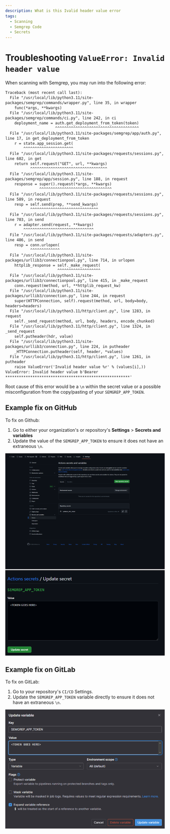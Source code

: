 ```yaml
---
description: What is this Ivalid header value error
tags:
  - Scanning
  - Semgrep Code
  - Secrets
---
```


# Troubleshooting `ValueError: Invalid header value`

When scanning with Semgrep, you may run into the following error:

```Invalid header value b'Bearer *******************************************************'
Traceback (most recent call last):
  File "/usr/local/lib/python3.11/site-packages/semgrep/commands/wrapper.py", line 35, in wrapper
    func(*args, **kwargs)
  File "/usr/local/lib/python3.11/site-packages/semgrep/commands/ci.py", line 242, in ci
    deployment_name = auth.get_deployment_from_token(token)
                      ^^^^^^^^^^^^^^^^^^^^^^^^^^^^^^^^^^^^^
  File "/usr/local/lib/python3.11/site-packages/semgrep/app/auth.py", line 17, in get_deployment_from_token
    r = state.app_session.get(
        ^^^^^^^^^^^^^^^^^^^^^^
  File "/usr/local/lib/python3.11/site-packages/requests/sessions.py", line 602, in get
    return self.request("GET", url, **kwargs)
           ^^^^^^^^^^^^^^^^^^^^^^^^^^^^^^^^^^
  File "/usr/local/lib/python3.11/site-packages/semgrep/app/session.py", line 188, in request
    response = super().request(*args, **kwargs)
               ^^^^^^^^^^^^^^^^^^^^^^^^^^^^^^^^
  File "/usr/local/lib/python3.11/site-packages/requests/sessions.py", line 589, in request
    resp = self.send(prep, **send_kwargs)
           ^^^^^^^^^^^^^^^^^^^^^^^^^^^^^^
  File "/usr/local/lib/python3.11/site-packages/requests/sessions.py", line 703, in send
    r = adapter.send(request, **kwargs)
        ^^^^^^^^^^^^^^^^^^^^^^^^^^^^^^^
  File "/usr/local/lib/python3.11/site-packages/requests/adapters.py", line 486, in send
    resp = conn.urlopen(
           ^^^^^^^^^^^^^
  File "/usr/local/lib/python3.11/site-packages/urllib3/connectionpool.py", line 714, in urlopen
    httplib_response = self._make_request(
                       ^^^^^^^^^^^^^^^^^^^
  File "/usr/local/lib/python3.11/site-packages/urllib3/connectionpool.py", line 415, in _make_request
    conn.request(method, url, **httplib_request_kw)
  File "/usr/local/lib/python3.11/site-packages/urllib3/connection.py", line 244, in request
    super(HTTPConnection, self).request(method, url, body=body, headers=headers)
  File "/usr/local/lib/python3.11/http/client.py", line 1283, in request
    self._send_request(method, url, body, headers, encode_chunked)
  File "/usr/local/lib/python3.11/http/client.py", line 1324, in _send_request
    self.putheader(hdr, value)
  File "/usr/local/lib/python3.11/site-packages/urllib3/connection.py", line 224, in putheader
    _HTTPConnection.putheader(self, header, *values)
  File "/usr/local/lib/python3.11/http/client.py", line 1261, in putheader
    raise ValueError('Invalid header value %r' % (values[i],))
ValueError: Invalid header value b'Bearer *******************************************************' 
```

Root cause of this error would be a `\n` within the secret value or a possible misconfiguration from the copy/pasting of your `SEMGREP_APP_TOKEN`.

## Example fix on GitHub

To fix on Github:

1. Go to either your organization's or repository's **Settings** > **Secrets and variables** 
2. Update the value of the `SEMGREP_APP_TOKEN` to ensure it does not have an extraneous `\n`.

![Secrets and variables section in Settings](/static/img/kb/github-secrets.png)
![Updating Github Secret](/static/img/kb/github-update-value.png)

## Example fix on GitLab

To fix on GitLab:
1. Go to your repository's `CI/CD` Settings.
2. Update the `SEMGREP_APP_TOKEN` variable directly to ensure it does not have an extraneous `\n`.

![Updating Gitlab Variable](/static/img/kb/gitlab-update-value.png)
